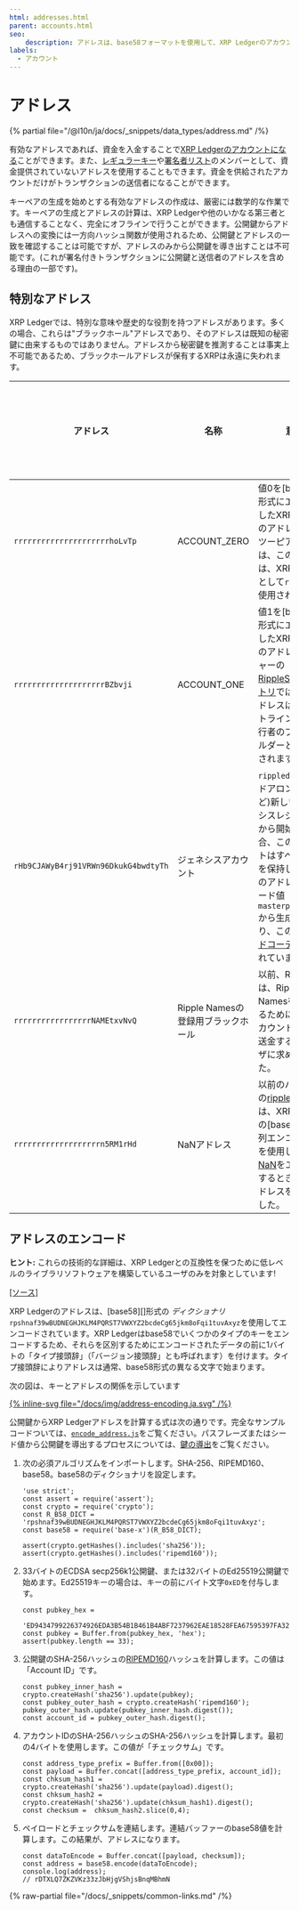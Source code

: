 ```yaml
---
html: addresses.html
parent: accounts.html
seo:
    description: アドレスは、base58フォーマットを使用して、XRP Ledgerのアカウントを一意に識別します。
labels:
  - アカウント
---
```

# アドレス

{% partial file="/@l10n/ja/docs/_snippets/data_types/address.md" /%}

有効なアドレスであれば、資金を入金することで[XRP Ledgerのアカウントになる](index.md#creating-accounts)ことができます。また、[レギュラーキー](cryptographic-keys.md)や[署名者リスト](multi-signing.md)のメンバーとして、資金提供されていないアドレスを使用することもできます。資金を供給されたアカウントだけがトランザクションの送信者になることができます。

キーペアの生成を始めとする有効なアドレスの作成は、厳密には数学的な作業です。キーペアの生成とアドレスの計算は、XRP Ledgerや他のいかなる第三者とも通信することなく、完全にオフラインで行うことができます。公開鍵からアドレスへの変換には一方向ハッシュ関数が使用されるため、公開鍵とアドレスの一致を確認することは可能ですが、アドレスのみから公開鍵を導き出すことは不可能です。(これが署名付きトランザクションに公開鍵と送信者のアドレスを含める理由の一部です)。


## 特別なアドレス

XRP Ledgerでは、特別な意味や歴史的な役割を持つアドレスがあります。多くの場合、これらは"ブラックホール"アドレスであり、そのアドレスは既知の秘密鍵に由来するものではありません。アドレスから秘密鍵を推測することは事実上不可能であるため、ブラックホールアドレスが保有するXRPは永遠に失われます。

| アドレス                       | 名称 | 意味 | ブラック ホール? |
|-------------------------------|-----|-----|----------------|
| `rrrrrrrrrrrrrrrrrrrrrhoLvTp` | ACCOUNT\_ZERO | 値0を[base58][]形式にエンコードしたXRP Ledgerのアドレス。ピアツーピア通信では、このアドレスは、XRPの発行者として`rippled`で使用されます。 | はい |
| `rrrrrrrrrrrrrrrrrrrrBZbvji`  | ACCOUNT\_ONE | 値1を[base58][]形式にエンコードしたXRP Ledgerのアドレス。レジャーの[RippleStateエントリ](../../references/protocol/ledger-data/ledger-entry-types/ripplestate.md)では、このアドレスは、トラストライン残高の発行者のプレースホルダーとして使用されます。 | はい |
| `rHb9CJAWyB4rj91VRWn96DkukG4bwdtyTh` | ジェネシスアカウント | `rippled`で(スタンドアロンモードなど)新しいジェネシスレジャーが一から開始される場合、このアカウントはすべてのXRPを保持します。このアドレスは、シード値`masterpassphrase`から生成されており、この値は[ハードコーディング](https://github.com/XRPLF/rippled/blob/94ed5b3a53077d815ad0dd65d490c8d37a147361/src/ripple/app/ledger/Ledger.cpp#L184)されています。 | いいえ |
| `rrrrrrrrrrrrrrrrrNAMEtxvNvQ` | Ripple Namesの登録用ブラックホール | 以前、Ripple社は、Ripple Namesを登録するために、このアカウントにXRPを送金するようユーザに求めていました。| はい |
| `rrrrrrrrrrrrrrrrrrrn5RM1rHd` | NaNアドレス | 以前のバージョンの[ripple-lib](https://github.com/XRPLF/xrpl.js)では、XRP Ledgerの[base58][]文字列エンコード形式を使用して、値[NaN](https://developer.mozilla.org/en-US/docs/Web/JavaScript/Reference/Global_Objects/NaN)をエンコードするときにこのアドレスを生成しました。 | はい |


## アドレスのエンコード

**ヒント:** これらの技術的な詳細は、XRP Ledgerとの互換性を保つために低レベルのライブラリソフトウェアを構築しているユーザのみを対象としています!

[[ソース]](https://github.com/XRPLF/rippled/blob/35fa20a110e3d43ffc1e9e664fc9017b6f2747ae/src/ripple/protocol/impl/AccountID.cpp#L109-L140 "ソース")

XRP Ledgerのアドレスは、[base58][]形式の _ディクショナリ_ `rpshnaf39wBUDNEGHJKLM4PQRST7VWXYZ2bcdeCg65jkm8oFqi1tuvAxyz`を使用してエンコードされています。XRP Ledgerはbase58でいくつかのタイプのキーをエンコードするため、それらを区別するためにエンコードされたデータの前に1バイトの「タイプ接頭辞」（「バージョン接頭辞」とも呼ばれます）を付けます。タイプ接頭辞によりアドレスは通常、base58形式の異なる文字で始まります。

次の図は、キーとアドレスの関係を示しています

[{% inline-svg file="/docs/img/address-encoding.ja.svg" /%}](/docs/img/address-encoding.ja.svg "マスター公開鍵 + タイプ接頭辞 → アカウントID + チェックサム → アドレス")

公開鍵からXRP Ledgerアドレスを計算する式は次の通りです。完全なサンプルコードついては、[`encode_address.js`](https://github.com/XRPLF/xrpl-dev-portal/blob/master/_code-samples/address_encoding/js/encode_address.js)をご覧ください。パスフレーズまたはシード値から公開鍵を導出するプロセスについては、[鍵の導出](cryptographic-keys.md#鍵導出)をご覧ください。

1. 次の必須アルゴリズムをインポートします。SHA-256、RIPEMD160、base58。base58のディクショナリを設定します。

    ```
    'use strict';
    const assert = require('assert');
    const crypto = require('crypto');
    const R_B58_DICT = 'rpshnaf39wBUDNEGHJKLM4PQRST7VWXYZ2bcdeCg65jkm8oFqi1tuvAxyz';
    const base58 = require('base-x')(R_B58_DICT);

    assert(crypto.getHashes().includes('sha256'));
    assert(crypto.getHashes().includes('ripemd160'));
    ```

2. 33バイトのECDSA secp256k1公開鍵、または32バイトのEd25519公開鍵で始めます。Ed25519キーの場合は、キーの前にバイト文字`0xED`を付与します。

    ```
    const pubkey_hex =
      'ED9434799226374926EDA3B54B1B461B4ABF7237962EAE18528FEA67595397FA32';
    const pubkey = Buffer.from(pubkey_hex, 'hex');
    assert(pubkey.length == 33);
    ```

3. 公開鍵のSHA-256ハッシュの[RIPEMD160](https://en.wikipedia.org/wiki/RIPEMD)ハッシュを計算します。この値は「Account ID」です。

    ```
    const pubkey_inner_hash = crypto.createHash('sha256').update(pubkey);
    const pubkey_outer_hash = crypto.createHash('ripemd160');
    pubkey_outer_hash.update(pubkey_inner_hash.digest());
    const account_id = pubkey_outer_hash.digest();
    ```

4. アカウントIDのSHA-256ハッシュのSHA-256ハッシュを計算します。最初の4バイトを使用します。この値が「チェックサム」です。

    ```
    const address_type_prefix = Buffer.from([0x00]);
    const payload = Buffer.concat([address_type_prefix, account_id]);
    const chksum_hash1 = crypto.createHash('sha256').update(payload).digest();
    const chksum_hash2 = crypto.createHash('sha256').update(chksum_hash1).digest();
    const checksum =  chksum_hash2.slice(0,4);
    ```

5. ペイロードとチェックサムを連結します。連結バッファーのbase58値を計算します。この結果が、アドレスになります。

    ```
    const dataToEncode = Buffer.concat([payload, checksum]);
    const address = base58.encode(dataToEncode);
    console.log(address);
    // rDTXLQ7ZKZVKz33zJbHjgVShjsBnqMBhmN
    ```

{% raw-partial file="/docs/_snippets/common-links.md" /%}
